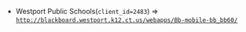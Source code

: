  - Westport Public Schools(`client_id=2483`) => [`http://blackboard.westport.k12.ct.us/webapps/Bb-mobile-bb_bb60/`](http://blackboard.westport.k12.ct.us/webapps/Bb-mobile-bb_bb60/)
